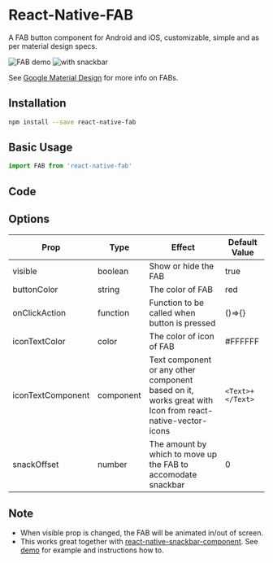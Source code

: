 # React-Native-FAB
A FAB button component for Android and iOS, customizable, simple and as per material design specs.

![FAB demo](https://media.giphy.com/media/eUa3ywxwoBwwE/giphy.gif)
![with snackbar](https://media.giphy.com/media/6oCCk98unakbC/giphy.gif)

See [Google Material Design](https://material.io/guidelines/components/buttons-floating-action-button.html) for more info on FABs.

## Installation

```sh
npm install --save react-native-fab
```

## Basic Usage

```javascript
import FAB from 'react-native-fab'
```

## Code


## Options
| Prop        | Type           | Effect  | Default Value |
| ------------- |-------------| -----| -----|
| visible | boolean | Show or hide the FAB | true |
| buttonColor | string | The color of FAB | red |
| onClickAction | function | Function to be called when button is pressed | ()=>{} |
| iconTextColor | color | The  color of icon of FAB | #FFFFFF |
| iconTextComponent | component | Text component or any other component based on it, works great with Icon from react-native-vector-icons | `<Text>+</Text>` |
| snackOffset | number | The amount by which to move up the FAB to accomodate snackbar | 0 |

## Note

* When visible prop is changed, the FAB will be animated in/out of screen. 
* This works great together with [react-native-snackbar-component](https://github.com/SiDevesh/React-Native-SnackBar-Component). See [demo](https://github.com/SiDevesh/snackbar-and-fab-demo) for example and instructions how to.
